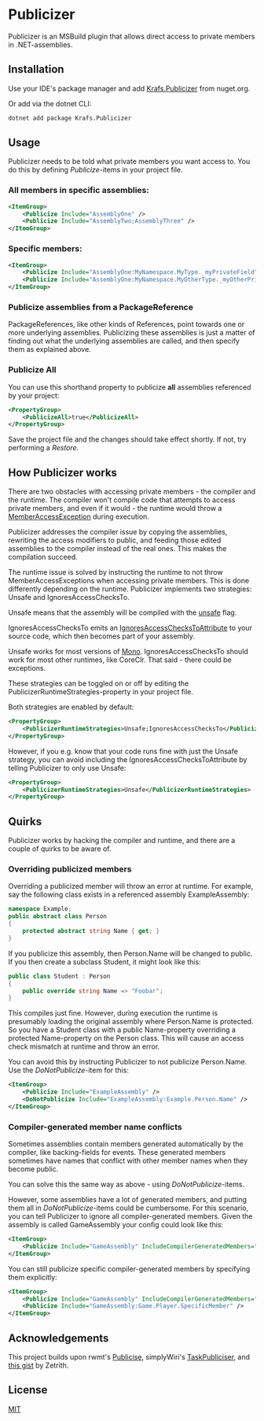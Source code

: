 # Publicizer
Publicizer is an MSBuild plugin that allows direct access to private members in .NET-assemblies.

## Installation
Use your IDE's package manager and add [Krafs.Publicizer](https://www.nuget.org/packages/Krafs.Publicizer) from nuget.org.

Or add via the dotnet CLI:
```bash
dotnet add package Krafs.Publicizer
```

## Usage
Publicizer needs to be told what private members you want access to. You do this by defining _Publicize_-items in your project file.

### All members in specific assemblies:
```xml
<ItemGroup>
    <Publicize Include="AssemblyOne" />
    <Publicize Include="AssemblyTwo;AssemblyThree" />
</ItemGroup>
```

### Specific members:
```xml
<ItemGroup>
    <Publicize Include="AssemblyOne:MyNamespace.MyType._myPrivateField" />
    <Publicize Include="AssemblyOne:MyNamespace.MyOtherType._myOtherPrivateField" />
</ItemGroup>
```

### Publicize assemblies from a PackageReference
PackageReferences, like other kinds of References, point towards one or more underlying assemblies. Publicizing these assemblies is just a matter of finding out what the underlying assemblies are called, and then specify them as explained above.

### Publicize All
You can use this shorthand property to publicize **all** assemblies referenced by your project:
```xml
<PropertyGroup>
    <PublicizeAll>true</PublicizeAll>
</PropertyGroup>
```

Save the project file and the changes should take effect shortly. If not, try performing a _Restore_.

## How Publicizer works
There are two obstacles with accessing private members - the compiler and the runtime. 
The compiler won't compile code that attempts to access private members, and even if it would - the runtime would throw a [MemberAccessException](https://docs.microsoft.com/en-us/dotnet/api/system.memberaccessexception/) during execution.

Publicizer addresses the compiler issue by copying the assemblies, rewriting the access modifiers to public, and feeding those edited assemblies to the compiler instead of the real ones. This makes the compilation succeed.

The runtime issue is solved by instructing the runtime to not throw MemberAccessExceptions when accessing private members. 
This is done differently depending on the runtime. Publicizer implements two strategies: Unsafe and IgnoresAccessChecksTo.

Unsafe means that the assembly will be compiled with the [unsafe](https://docs.microsoft.com/en-us/dotnet/csharp/language-reference/unsafe-code/) flag.

IgnoresAccessChecksTo emits an [IgnoresAccessChecksToAttribute](https://www.strathweb.com/2018/10/no-internalvisibleto-no-problem-bypassing-c-visibility-rules-with-roslyn/) to your source code, which then becomes part of your assembly.

Unsafe works for most versions of [Mono](https://www.mono-project.com/). IgnoresAccessChecksTo should work for most other runtimes, like CoreClr. That said - there could be exceptions.

These strategies can be toggled on or off by editing the PublicizerRuntimeStrategies-property in your project file.

Both strategies are enabled by default:
```xml
<PropertyGroup>
    <PublicizerRuntimeStrategies>Unsafe;IgnoresAccessChecksTo</PublicizerRuntimeStrategies>
</PropertyGroup>
```
However, if you e.g. know that your code runs fine with just the Unsafe strategy, you can avoid including the IgnoresAccessChecksToAttribute by telling Publicizer to only use Unsafe:
```xml
<PropertyGroup>
    <PublicizerRuntimeStrategies>Unsafe</PublicizerRuntimeStrategies>
</PropertyGroup>
```

## Quirks
Publicizer works by hacking the compiler and runtime, and there are a couple of quirks to be aware of.

### Overriding publicized members
Overriding a publicized member will throw an error at runtime. For example, say the following class exists in a referenced assembly ExampleAssembly:
```cs
namespace Example;
public abstract class Person
{
    protected abstract string Name { get; }
}
```
If you publicize this assembly, then Person.Name will be changed to public. If you then create a subclass Student, it might look like this:
```cs
public class Student : Person
{
    public override string Name => "Foobar";
}
```
This compiles just fine. However, during execution the runtime is presumably loading the original assembly where Person.Name is protected. 
So you have a Student class with a public Name-property overriding a protected Name-property on the Person class. 
This will cause an access check mismatch at runtime and throw an error.

You can avoid this by instructing Publicizer to not publicize Person.Name. Use the _DoNotPublicize_-item for this:
```xml
<ItemGroup>
    <Publicize Include="ExampleAssembly" />
    <DoNotPublicize Include="ExampleAssembly:Example.Person.Name" />
</ItemGroup>
```

### Compiler-generated member name conflicts
Sometimes assemblies contain members generated automatically by the compiler, like backing-fields for events. 
These generated members sometimes have names that conflict with other member names when they become public.

You can solve this the same way as above - using _DoNotPublicize_-items.

However, some assemblies have a lot of generated members, and putting them all in _DoNotPublicize_-items could be cumbersome.
For this scenario, you can tell Publicizer to ignore all compiler-generated members. 
Given the assembly is called GameAssembly your config could look like this:
```xml
<ItemGroup>
    <Publicize Include="GameAssembly" IncludeCompilerGeneratedMembers="false" />
</ItemGroup>
```

You can still publicize specific compiler-generated members by specifying them explicitly:
```xml
<ItemGroup>
    <Publicize Include="GameAssembly" IncludeCompilerGeneratedMembers="false" />
    <Publicize Include="GameAssembly:Game.Player.SpecificMember" />
</ItemGroup>
```

## Acknowledgements
This project builds upon rwmt's [Publicise](https://github.com/rwmt/Publicise), simplyWiri's [TaskPubliciser](https://github.com/simplyWiri/TaskPubliciser), and [this gist](https://gist.github.com/Zetrith/d86b1d84e993c8117983c09f1a5dcdcd) by Zetrith.

## License
[MIT](https://choosealicense.com/licenses/mit/)
